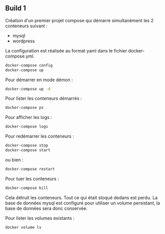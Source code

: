 
## Build 1
Création d'un premier projet compose qui démarre simultanément les 2 conteneurs suivant :
* mysql
* wordpress

La configuration est réalisée au format yaml dans le fichier docker-compose.yml.

``` bash
docker-compose config
docker-compose up
```

Pour démarrer en mode démon :
``` bash
docker-compose up -d
```

Pour lister les conteneurs démarrés :
``` bash
docker-compose ps
```

Pour afficher les logs :
``` bash
docker-compose logs
```

Pour redémarrer les conteneurs :
``` bash
docker-compose stop
docker-compose start
```
ou bien :
``` bash
docker-compose restart
```

Pour tuer les conteneurs :
``` bash
docker-compose kill
```
Cela détruit les conteneurs. Tout ce qui était stoqué dedans est perdu.
La base de données mysql est configuré pour utiliser un volume persistant, la base de données sera donc conservée.

Pour lister les volumes existants :
``` bash
docker volume ls
```

